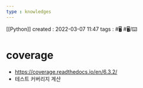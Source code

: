 ```yaml
---
type : knowledges
---
```


[[Python]]
created : 2022-03-07 11:47
tags : #🖥️ #🖥️/⌨️ 

# coverage
- https://coverage.readthedocs.io/en/6.3.2/
- 테스트 커버리지 계산
